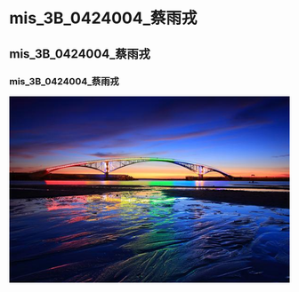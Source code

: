 # mis_3B_0424004_蔡雨戎
## mis_3B_0424004_蔡雨戎
### mis_3B_0424004_蔡雨戎
![NKFUST](20161012162551758864338.jpg "第一科大")
